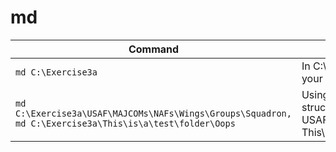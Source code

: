 # md

| **Command** | **Description** |
|-------------|-----------------|
| `md C:\Exercise3a` | In C:\ Create a folder called Excercise3a, change your working directory to that folder |
| `md C:\Exercise3a\USAF\MAJCOMs\NAFs\Wings\Groups\Squadron, md C:\Exercise3a\This\is\a\test\folder\Oops` | Using 2 commands, create the following folder structure under C:\Exercise3a, USAF\MAJCOMs\NAFs\Wings\Groups\Squadrons, This\is\a\test\folder\Oops |